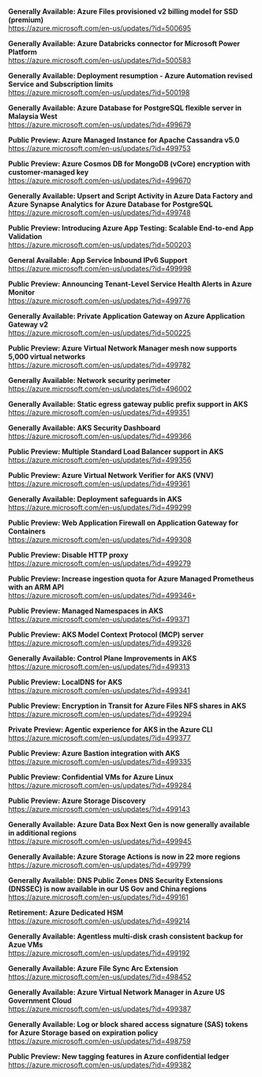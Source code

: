 **Generally Available: Azure Files provisioned v2 billing model for SSD (premium)**  
https://azure.microsoft.com/en-us/updates/?id=500695

**Generally Available: Azure Databricks connector for Microsoft Power Platform**  
https://azure.microsoft.com/en-us/updates/?id=500583

**Generally Available: Deployment resumption - Azure Automation revised Service and Subscription limits**  
https://azure.microsoft.com/en-us/updates/?id=500198

**Generally Available: Azure Database for PostgreSQL flexible server in Malaysia West**  
https://azure.microsoft.com/en-us/updates/?id=499679

**Public Preview: Azure Managed Instance for Apache Cassandra v5.0**  
https://azure.microsoft.com/en-us/updates/?id=499753

**Public Preview: Azure Cosmos DB for MongoDB (vCore) encryption with customer-managed key**  
https://azure.microsoft.com/en-us/updates/?id=499670

**Generally Available: Upsert and Script Activity in Azure Data Factory and Azure Synapse Analytics for Azure Database for PostgreSQL**  
https://azure.microsoft.com/en-us/updates/?id=499748

**Public Preview: Introducing Azure App Testing: Scalable End-to-end App Validation**  
https://azure.microsoft.com/en-us/updates/?id=500203

**General Available: App Service Inbound IPv6 Support**  
https://azure.microsoft.com/en-us/updates/?id=499998

**Public Preview: Announcing Tenant-Level Service Health Alerts in Azure Monitor**  
https://azure.microsoft.com/en-us/updates/?id=499776

**Generally Available: Private Application Gateway on Azure Application Gateway v2**  
https://azure.microsoft.com/en-us/updates/?id=500225

**Public Preview: Azure Virtual Network Manager mesh now supports 5,000 virtual networks**  
https://azure.microsoft.com/en-us/updates/?id=499782

**Generally Available: Network security perimeter**  
https://azure.microsoft.com/en-us/updates/?id=496002

**Generally Available: Static egress gateway public prefix support in AKS**  
https://azure.microsoft.com/en-us/updates/?id=499351

**Generally Available: AKS Security Dashboard**  
https://azure.microsoft.com/en-us/updates/?id=499366

**Public Preview: Multiple Standard Load Balancer support in AKS**  
https://azure.microsoft.com/en-us/updates/?id=499356

**Public Preview: Azure Virtual Network Verifier for AKS (VNV)**  
https://azure.microsoft.com/en-us/updates/?id=499361

**Generally Available: Deployment safeguards in AKS**  
https://azure.microsoft.com/en-us/updates/?id=499299

**Public Preview: Web Application Firewall on Application Gateway for Containers**  
https://azure.microsoft.com/en-us/updates/?id=499308

**Public Preview: Disable HTTP proxy**  
https://azure.microsoft.com/en-us/updates/?id=499279

**Public Preview: Increase ingestion quota for Azure Managed Prometheus with an ARM API**  
https://azure.microsoft.com/en-us/updates/?id=499346+

**Public Preview: Managed Namespaces in AKS**  
https://azure.microsoft.com/en-us/updates/?id=499371

**Public Preview: AKS Model Context Protocol (MCP) server**  
https://azure.microsoft.com/en-us/updates/?id=499326

**Generally Available: Control Plane Improvements in AKS**  
https://azure.microsoft.com/en-us/updates/?id=499313

**Public Preview: LocalDNS for AKS**  
https://azure.microsoft.com/en-us/updates/?id=499341

**Public Preview: Encryption in Transit for Azure Files NFS shares in AKS**  
https://azure.microsoft.com/en-us/updates/?id=499294

**Private Preview: Agentic experience for AKS in the Azure CLI**  
https://azure.microsoft.com/en-us/updates/?id=499377

**Public Preview: Azure Bastion integration with AKS**  
https://azure.microsoft.com/en-us/updates/?id=499335

**Public Preview: Confidential VMs for Azure Linux**  
https://azure.microsoft.com/en-us/updates/?id=499284

**Public Preview: Azure Storage Discovery**  
https://azure.microsoft.com/en-us/updates/?id=499143

**Generally Available: Azure Data Box Next Gen is now generally available in additional regions**  
https://azure.microsoft.com/en-us/updates/?id=499945

**Generally Available: Azure Storage Actions is now in 22 more regions**  
https://azure.microsoft.com/en-us/updates/?id=499799

**Generally Available: DNS Public Zones DNS Security Extensions (DNSSEC) is now available in our US Gov and China regions**  
https://azure.microsoft.com/en-us/updates/?id=499161

**Retirement: Azure Dedicated HSM**  
https://azure.microsoft.com/en-us/updates/?id=499214

**Generally Available: Agentless multi-disk crash consistent backup for Azue VMs**  
https://azure.microsoft.com/en-us/updates/?id=499192

**Generally Available: Azure File Sync Arc Extension**  
https://azure.microsoft.com/en-us/updates/?id=498452

**Generally Available: Azure Virtual Network Manager in Azure US Government Cloud**  
https://azure.microsoft.com/en-us/updates/?id=499387

**Generally Available: Log or block shared access signature (SAS) tokens for Azure Storage based on expiration policy**  
https://azure.microsoft.com/en-us/updates/?id=498759

**Public Preview: New tagging features in Azure confidential ledger**  
https://azure.microsoft.com/en-us/updates/?id=499382